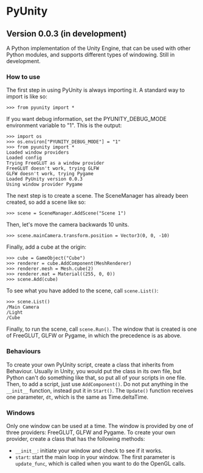 # PyUnity
## Version 0.0.3 (in development)

A Python implementation of the Unity Engine, that can be used with other Python modules, and supports different types of windowing. Still in development.

### How to use
The first step in using PyUnity is always
importing it. A standard way to import is like
so:

    >>> from pyunity import *

If you want debug information, set the
PYUNITY_DEBUG_MODE environment variable to "1".
This is the output:

    >>> import os
    >>> os.environ["PYUNITY_DEBUG_MODE"] = "1"
    >>> from pyunity import *
    Loaded window providers
    Loaded config
    Trying FreeGLUT as a window provider
    FreeGLUT doesn't work, trying GLFW
    GLFW doesn't work, trying Pygame
    Loaded PyUnity version 0.0.3
    Using window provider Pygame

The next step is to create a scene. The SceneManager
has already been created, so add a scene like so:

    >>> scene = SceneManager.AddScene("Scene 1")

Then, let's move the camera backwards 10 units.

    >>> scene.mainCamera.transform.position = Vector3(0, 0, -10)

Finally, add a cube at the origin:

    >>> cube = GameObject("Cube")
    >>> renderer = cube.AddComponent(MeshRenderer)
    >>> renderer.mesh = Mesh.cube(2)
    >>> renderer.mat = Material((255, 0, 0))
    >>> scene.Add(cube)

To see what you have added to the scene, call `scene.List()`:

    >>> scene.List()
    /Main Camera
    /Light
    /Cube

Finally, to run the scene, call `scene.Run()`. The window that
is created is one of FreeGLUT, GLFW or Pygame, in which the
precedence is as above.

### Behaviours
To create your own PyUnity script, create a class that inherits
from Behaviour. Usually in Unity, you would put the class in its
own file, but Python can't do something like that, so put all of
your scripts in one file. Then, to add a script, just use
`AddComponent()`. Do not put anything in the `__init__` function,
instead put it in `Start()`. The `Update()` function receives one
parameter, `dt`, which is the same as Time.deltaTime.

### Windows
Only one window can be used at a time. The window is provided by
one of three providers: FreeGLUT, GLFW and Pygame. To create your
own provider, create a class that has the following methods:

- `__init__`: initiate your window and check to see if it works.
- `start`: start the main loop in your window. The first parameter
    is `update_func`, which is called when you want to do the OpenGL calls.